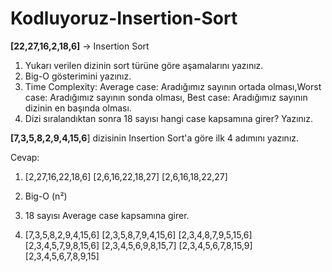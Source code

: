 # Kodluyoruz-Insertion-Sort

**[22,27,16,2,18,6]**  -> Insertion Sort

1.  Yukarı verilen dizinin sort türüne göre aşamalarını yazınız.
2.  Big-O gösterimini yazınız.
3.  Time Complexity: Average case: Aradığımız sayının ortada olması,Worst case: Aradığımız sayının sonda olması, Best case: Aradığımız sayının dizinin en başında olması.
4.  Dizi sıralandıktan sonra 18 sayısı hangi case kapsamına girer? Yazınız.

**[7,3,5,8,2,9,4,15,6**] dizisinin Insertion Sort'a göre ilk 4 adımını yazınız.

Cevap:
1.	[2,27,16,22,18,6]
	[2,6,16,22,18,27]
	[2,6,16,18,22,27]

2.	Big-O (n²)

3.	18 sayısı Average case kapsamına girer.

4.	[7,3,5,8,2,9,4,15,6]
	[2,3,5,8,7,9,4,15,6]
	[2,3,4,8,7,9,5,15,6]
	[2,3,4,5,7,9,8,15,6]
	[2,3,4,5,6,9,8,15,7]
	[2,3,4,5,6,7,8,15,9]
	[2,3,4,5,6,7,8,9,15]
	
	
	
	

